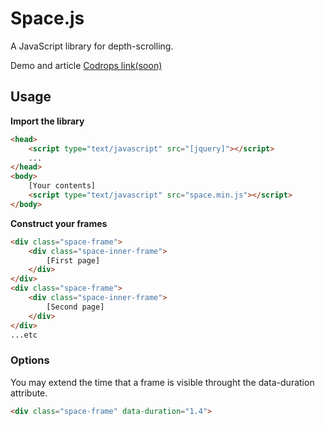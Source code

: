 # Space.js
A JavaScript library for depth-scrolling.

Demo and article [Codrops link(soon)](#)

## Usage

**Import the library**
```html
<head>
	<script type="text/javascript" src="[jquery]"></script>
	...
</head>
<body>
	[Your contents]
	<script type="text/javascript" src="space.min.js"></script>
</body>
```


**Construct your frames**

```html
<div class="space-frame">
	<div class="space-inner-frame">
		[First page]
	</div>
</div>
<div class="space-frame">
	<div class="space-inner-frame">
		[Second page]
	</div>
</div>
...etc
```

### Options
You may extend the time that a frame is visible throught the data-duration attribute.
```html
<div class="space-frame" data-duration="1.4">
```


